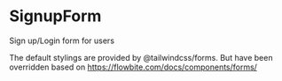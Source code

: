 # SignupForm

Sign up/Login form for users

The default stylings are provided by @tailwindcss/forms. But have been overridden based on https://flowbite.com/docs/components/forms/ 